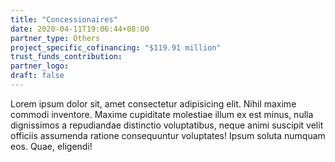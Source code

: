 ```yaml
---
title: "Concessionaires"
date: 2020-04-11T19:06:44+08:00
partner_type: Others
project_specific_cofinancing: "$119.91 million"
trust_funds_contribution:
partner_logo:
draft: false
---
```


Lorem ipsum dolor sit, amet consectetur adipisicing elit. Nihil maxime commodi inventore. Maxime cupiditate molestiae illum ex est minus, nulla dignissimos a repudiandae distinctio voluptatibus, neque animi suscipit velit officiis assumenda ratione consequuntur voluptates! Ipsum soluta numquam eos. Quae, eligendi!
